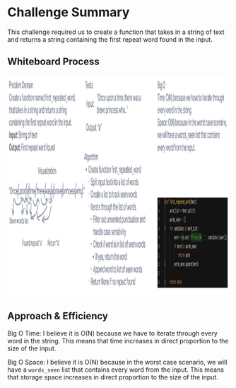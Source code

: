 # **Challenge Summary**

This challenge required us to create a function that takes in a string of text and returns a string containing the first repeat word found in the input.

## **Whiteboard Process**

<img src="./hashmap-repeated-word.PNG" width="800" height="500" />

## **Approach & Efficiency**

Big O Time: I believe it is O(N) because we have to iterate through every word in the string. This means that time increases in direct proportion to the size of the input.

Big O Space: I believe it is O(N) because in the worst case scenario, we will have a `words_seen` list that contains every word from the input. This means that storage space increases in direct proportion to the size of the input.
